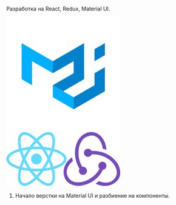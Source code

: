 <!-- https://api.coincap.io/v2/assets -->


Разработка на React, Redux, Material UI. 

![alt text](src/img/materialUi.png)
![alt text](src/img/react+redux.png)


1. Начало верстки на Material UI и разбиение на компоненты.